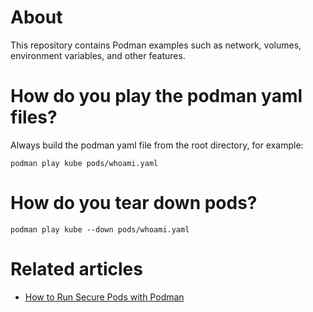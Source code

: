 # About

This repository contains Podman examples such as network, volumes, environment variables, and other features.

# How do you play the podman yaml files?

Always build the podman yaml file from the root directory, for example:

```shell
podman play kube pods/whoami.yaml
```

# How do you tear down pods?

```shell
podman play kube --down pods/whoami.yaml
```

# Related articles

 - [How to Run Secure Pods with Podman](https://willsena.dev/how-to-run-secure-pods-with-podman/)